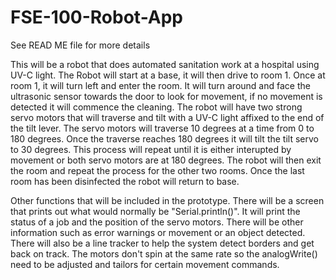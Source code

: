 # FSE-100-Robot-App
See READ ME file for more details

This will be a robot that does automated sanitation work at a hospital using UV-C light. 
The Robot will start at a base, it will then drive to room 1. Once at room 1, it will turn 
left and enter the room. It will turn around and face the ultrasonic sensor towards the door 
to look for movement, if no movement is detected it will commence the cleaning. The robot 
will have two strong servo motors that will traverse and tilt with a UV-C light affixed to 
the end of the tilt lever. The servo motors will traverse 10 degrees at a time from 0 to 
180 degrees. Once the traverse reaches 180 degrees it will tilt the tilt servo to 30 degrees.
This process will repeat until it is either interupted by movement or both servo motors are at
180 degrees. The robot will then exit the room and repeat the process for the other two rooms. 
Once the last room has been disinfected the robot will return to base.

Other functions that will be included in the prototype. There will be a screen that prints out what 
would normally be "Serial.println()". It will print the status of a job and the position of the 
servo motors. There will be other information such as error warnings or movement or an object detected.
There will also be a line tracker to help the system detect borders and get back on track. The motors 
don't spin at the same rate so the analogWrite() need to be adjusted and tailors for certain movement
commands.
